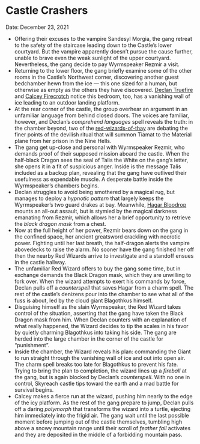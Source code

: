 # Castle Crashers

Date: December 23, 2021

- Offering their excuses to the vampire Sandesyl Morgia, the gang retreat to the safety of the staircase leading down to the Castle’s lower courtyard. But the vampire apparently doesn’t pursue the cause further, unable to brave even the weak sunlight of the upper courtyard. Nevertheless, the gang decide to pay Wyrmspeaker Rezmir a visit.
- Returning to the lower floor, the gang briefly examine some of the other rooms in the Castle’s Northwest corner, discovering another guest bedchamber hewn from the ice — this one sized for a human, but otherwise as empty as the others they have discovered. [Declan Truefire](../Characters/Declan%20Truefire/%21index.md) and [Calcey Firecrotch](../Characters/Calcey%20Firecrotch/%21index.md) notice this bedroom, too, has a vanishing wall of ice leading to an outdoor landing platform.
- At the rear corner of the castle, the group overhear an argument in an unfamiliar language from behind closed doors. The voices are familiar, however, and Declan’s *comprehend languages* spell reveals the truth: in the chamber beyond, two of the [red-wizards-of-thay](../../factions/red-wizards-of-thay.md) are debating the finer points of the devilish ritual that will summon Tiamat to the Material plane from her prison in the Nine Hells.
- The gang get up-close and personal with Wyrmspeaker Rezmir, who demands proof of their supposed mission aboard the castle. When the half-black Dragon sees the seal of Talis the White on the gang’s letter, she opens it in a fit of suspicious anger. Inside is the message Talis included as a backup plan, revealing that the gang have outlived their usefulness as expendable muscle. A desperate battle inside the Wyrmspeaker’s chambers begins.
- Declan struggles to avoid being smothered by a magical rug, but manages to deploy a *hypnotic pattern* that largely keeps the Wyrmspeaker’s two guard drakes at bay. Meanwhile, [Hagar Bloodrop](../Characters/Hagar%20Bloodrop/%21index.md) mounts an all-out assault, but is stymied by the magical darkness emanating from Rezmir, which allows her a brief opportunity to retrieve the *black dragon mask* from a chest.
- Now at the full height of her power, Rezmir bears down on the gang in the confined space, her ancient greatsword crackling with necrotic power. Fighting until her last breath, the half-dragon alerts the vampire abovedecks to raise the alarm. No sooner have the gang finished her off then the nearby Red Wizards arrive to investigate and a standoff ensues in the castle hallway.
- The unfamiliar Red Wizard offers to buy the gang some time, but in exchange demands the Black Dragon mask, which they are unwilling to fork over. When the wizard attempts to exert his commands by force, Declan pulls off a *counterspell* that saves Hagar from a charm spell. The rest of the castle’s denizens pour into the chamber to see what all of the fuss is about, led by the cloud giant Blagothkus himself.
- Disguising himself as the slain Wyrmspeaker, the Red Wizard takes control of the situation, asserting that the gang have taken the Black Dragon mask from him. When Declan counters with an explanation of what really happened, the Wizard decides to tip the scales in his favor by quietly charming Blagothkus into taking his side. The gang are herded into the large chamber in the corner of the castle for “punishment”.
- Inside the chamber, the Wizard reveals his plan: commanding the Giant to run straight through the vanishing wall of ice and out into open air. The charm spell breaks too late for Blagothkus to prevent his fate. Trying to bring the plan to completion, the wizard lines up a *fireball* at the gang, but is again blocked by Declan’s *counterspell*. With no one in control, Skyreach castle tips toward the earth and a mad battle for survival begins.
- Calcey makes a fierce run at the wizard, pushing him nearly to the edge of the icy platform. As the rest of the gang prepare to jump, Declan pulls off a daring *polymorph* that transforms the wizard into a turtle, ejecting him immediately into the frigid air. The gang wait until the last possible moment before jumping out of the castle themselves, tumbling high above a snowy mountain range until their scroll of *feather fall* activates and they are deposited in the middle of a forbidding mountain pass.